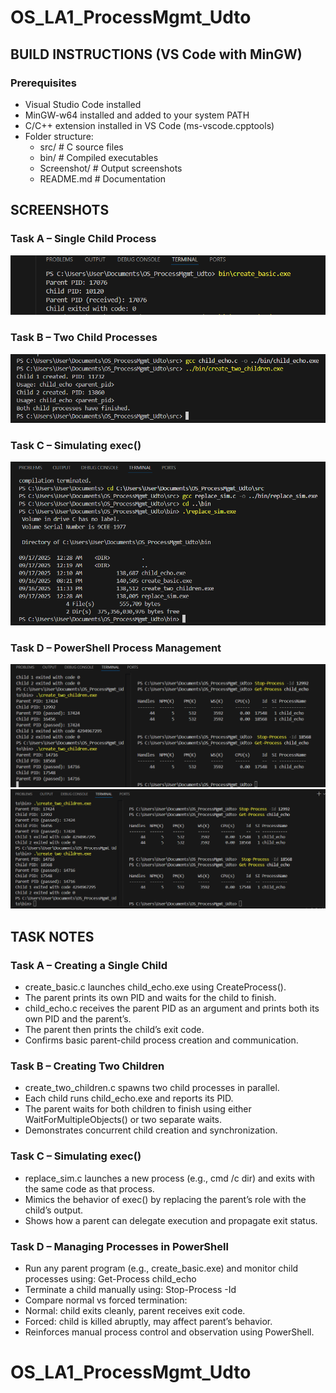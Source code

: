 # OS_LA1_ProcessMgmt_Udto

##  BUILD INSTRUCTIONS (VS Code with MinGW)

### Prerequisites
- Visual Studio Code installed
- MinGW-w64 installed and added to your system PATH
- C/C++ extension installed in VS Code (ms-vscode.cpptools)
- Folder structure:
    - src/           # C source files
    - bin/           # Compiled executables
    - Screenshot/    # Output screenshots
    - README.md      # Documentation



## SCREENSHOTS

### Task A – Single Child Process
![Task A Output](Screenshot/TASK%20A.png)

### Task B – Two Child Processes
![Task B Output](Screenshot/TASK%20B.png)

### Task C – Simulating exec()
![Task C Output](Screenshot/TASK%20C.png)

### Task D – PowerShell Process Management
![Task D1 Output](Screenshot/TASK%20D1.png)
![Task D2 Output](Screenshot/TASK%20D2.png)


## TASK NOTES

### Task A – Creating a Single Child
- create_basic.c launches child_echo.exe using CreateProcess().
- The parent prints its own PID and waits for the child to finish.
- child_echo.c receives the parent PID as an argument and prints both its own PID and the parent’s.
- The parent then prints the child’s exit code.
- Confirms basic parent-child process creation and communication.


### Task B – Creating Two Children
- create_two_children.c spawns two child processes in parallel.
- Each child runs child_echo.exe and reports its PID.
- The parent waits for both children to finish using either WaitForMultipleObjects() or two separate waits.
- Demonstrates concurrent child creation and synchronization.


### Task C – Simulating exec()
- replace_sim.c launches a new process (e.g., cmd /c dir) and exits with the same code as that process.
- Mimics the behavior of exec() by replacing the parent’s role with the child’s output.
- Shows how a parent can delegate execution and propagate exit status.


### Task D – Managing Processes in PowerShell
- Run any parent program (e.g., create_basic.exe) and monitor child processes using:
Get-Process child_echo
- Terminate a child manually using:
Stop-Process -Id <PID>
- Compare normal vs forced termination:
- Normal: child exits cleanly, parent receives exit code.
- Forced: child is killed abruptly, may affect parent’s behavior.
- Reinforces manual process control and observation using PowerShell.

# OS_LA1_ProcessMgmt_Udto
